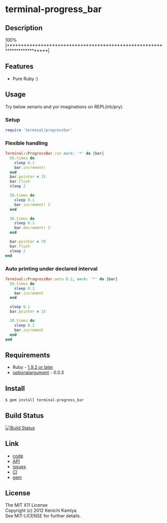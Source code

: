 terminal-progress_bar
=======================

Description
------------

100% |*************************************************************************|

Features
--------

* Pure Ruby :)

Usage
-----

Try below senario and yor imaginations on REPL(irb/pry).

### Setup

```ruby
require 'terminal/progressbar'

```

### Flexible handling

```ruby
Terminal::ProgressBar.run mark: '*' do |bar|
  50.times do
    sleep 0.1
    bar.increment!
  end
  bar.pointer = 15
  bar.flush
  sleep 2

  30.times do
    sleep 0.1
    bar.increment! 2
  end

  30.times do
    sleep 0.1
    bar.decrement! 2
  end

  bar.pointer = 70
  bar.flush
  sleep 2
end
```

### Auto printing under declared interval

```ruby
Terminal::ProgressBar.auto 0.2, mark: '*' do |bar|
  50.times do
    sleep 0.1
    bar.increment
  end

  sleep 0.1
  bar.pointer = 15

  30.times do
    sleep 0.1
    bar.increment
  end
end
```

Requirements
-------------

* Ruby - [1.9.2 or later](http://travis-ci.org/#!/kachick/terminal-progress_bar)
* [optionalargument](https://github.com/kachick/optionalargument) - 0.0.3

Install
-------

```bash
$ gem install terminal-progress_bar
```

Build Status
------------

[![Build Status](https://secure.travis-ci.org/kachick/terminal-progress_bar.png)](http://travis-ci.org/kachick/terminal-progress_bar)

Link
----

* [code](https://github.com/kachick/terminal-progress_bar)
* [API](http://kachick.github.com/terminal-progress_bar/yard/frames.html)
* [issues](https://github.com/kachick/terminal-progress_bar/issues)
* [CI](http://travis-ci.org/#!/kachick/terminal-progress_bar)
* [gem](https://rubygems.org/gems/terminal-progress_bar)

License
--------

The MIT X11 License  
Copyright (c) 2012 Kenichi Kamiya  
See MIT-LICENSE for further details.

